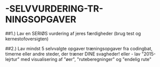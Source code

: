 # -SELVVURDERING-TR-NINGSOPGAVER
##1.) Lav en SERIØS vurdering af jeres færdigheder (brug test og kernestofoversigten) 

##2.) Lav mindst 5 selvvalgte opgaver træningsopgaver fra codingbat, timerne eller andre steder, der træner DINE svagheder! eller - lav "2015-lejrtur" med visualisering af "øer", "ruteberegninger" og "endelig rute"
